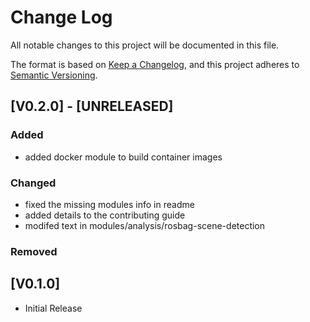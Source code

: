 # Change Log

All notable changes to this project will be documented in this file.

The format is based on [Keep a Changelog](https://keepachangelog.com/en/1.0.0/),
and this project adheres to [Semantic Versioning](https://semver.org/spec/v2.0.0.html).

## [V0.2.0] - [UNRELEASED]

### **Added**

- added docker module to build container images

### **Changed**

- fixed the missing modules info in readme
- added details to the contributing guide
- modifed text in modules/analysis/rosbag-scene-detection

### **Removed**

## [V0.1.0]

- Initial Release
